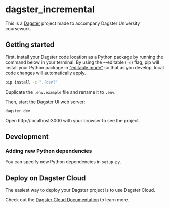 # dagster_incremental

This is a [Dagster](https://dagster.io/) project made to accompany Dagster University coursework.

## Getting started

First, install your Dagster code location as a Python package by running the command below in your terminal. By using the --editable (`-e`) flag, pip will install your Python package in ["editable mode"](https://pip.pypa.io/en/latest/topics/local-project-installs/#editable-installs) so that as you develop, local code changes will automatically apply.

```bash
pip install -e ".[dev]"
```

Duplicate the `.env.example` file and rename it to `.env`.

Then, start the Dagster UI web server:

```bash
dagster dev
```

Open http://localhost:3000 with your browser to see the project.

## Development

### Adding new Python dependencies

You can specify new Python dependencies in `setup.py`.

## Deploy on Dagster Cloud

The easiest way to deploy your Dagster project is to use Dagster Cloud.

Check out the [Dagster Cloud Documentation](https://docs.dagster.cloud) to learn more.
